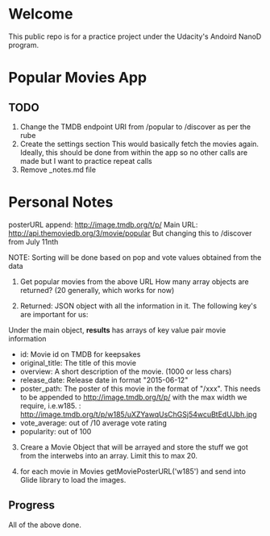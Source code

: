 # Welcome

This public repo is for a practice project under the Udacity's Andoird NanoD program.

# Popular Movies App

## TODO

1. Change the TMDB endpoint URI from /popular to /discover as per the rube
2. Create the settings section
	This would basically fetch the movies again. Ideally, this should be done from within the app so no other calls are made but I want to practice repeat calls
4. Remove _notes.md file


# Personal Notes

posterURL append: http://image.tmdb.org/t/p/
Main URL: http://api.themoviedb.org/3/movie/popular
 But changing this to /discover from July 11nth

NOTE: Sorting will be done based on pop and vote values obtained from the data

1. Get popular movies from the above URL
    How many array objects are returned? (20 generally, which works for now)

2. Returned: JSON object with all the information in it. The following key's are important for us:

Under the main object, **results** has arrays of key value pair movie information

* id: Movie id on TMDB for keepsakes
* original_title: The title of this movie
* overview: A short description of the movie. (1000 or less chars)
* release_date: Release date in format "2015-06-12"
* poster_path: The poster of this movie in the format of "/xxx". This needs to be appended to http://image.tmdb.org/t/p/ with the max width we require, i.e.w185. : http://image.tmdb.org/t/p/w185/uXZYawqUsChGSj54wcuBtEdUJbh.jpg
* vote_average: out of /10 average vote rating
* popularity: out of 100

3. Creare a Movie Object that will be arrayed and store the stuff we got from the interwebs into an array. Limit this to max 20.

4. for each movie in Movies getMoviePosterURL('w185') and send into Glide library to load the images.

## Progress

All of the above done. 